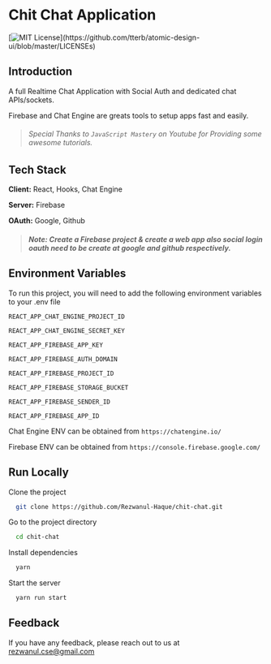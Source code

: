 # Chit Chat Application

[![MIT License](https://img.shields.io/apm/l/atomic-design-ui.svg?)](https://github.com/tterb/atomic-design-ui/blob/master/LICENSEs)

## Introduction

A full Realtime Chat Application with Social Auth and dedicated chat APIs/sockets.

Firebase and Chat Engine are greats tools to setup apps fast and easily.

> ###### Special Thanks to `JavaScript Mastery` on Youtube for Providing some awesome tutorials.            

## Tech Stack

**Client:** React, Hooks, Chat Engine

**Server:** Firebase

**OAuth:** Google, Github

> ##### Note: Create a Firebase project & create a web app also social login oauth need to be create at google and github respectively.  
## Environment Variables

To run this project, you will need to add the following environment variables to your .env file

`REACT_APP_CHAT_ENGINE_PROJECT_ID`

`REACT_APP_CHAT_ENGINE_SECRET_KEY`

`REACT_APP_FIREBASE_APP_KEY`

`REACT_APP_FIREBASE_AUTH_DOMAIN`

`REACT_APP_FIREBASE_PROJECT_ID`

`REACT_APP_FIREBASE_STORAGE_BUCKET`

`REACT_APP_FIREBASE_SENDER_ID`

`REACT_APP_FIREBASE_APP_ID`

Chat Engine ENV can be obtained from `https://chatengine.io/`

Firebase ENV can be obtained from `https://console.firebase.google.com/`

## Run Locally

Clone the project

```bash
  git clone https://github.com/Rezwanul-Haque/chit-chat.git
```

Go to the project directory

```bash
  cd chit-chat
```

Install dependencies

```bash
  yarn
```

Start the server

```bash
  yarn run start
```

## Feedback

If you have any feedback, please reach out to us at rezwanul.cse@gmail.com
